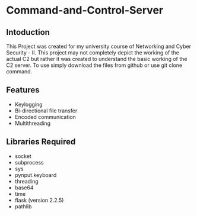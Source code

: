# Command-and-Control-Server
## Intoduction
This Project was created for my university course of Networking and Cyber Security - II. This project may not completely depict the working of the actual C2 but rather it was created to understand the basic working of the C2 server. To use simply download the files from github or use git clone command.
## Features 
* Keylogging
* Bi-directional file transfer
* Encoded communication
* Multithreading
## Libraries Required
* socket
* subprocess
* sys
* pynput.keyboard
* threading
* base64
* time
* flask (version 2.2.5)
* pathlib
